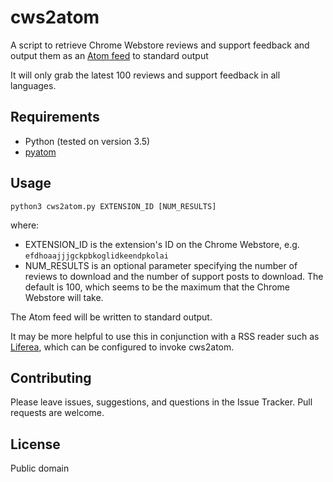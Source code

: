 cws2atom
========

A script to retrieve Chrome Webstore reviews and support feedback and output them as an [Atom feed](https://en.wikipedia.org/wiki/Atom_(standard)) to standard output

It will only grab the latest 100 reviews and support feedback in all languages.

Requirements
------------

* Python (tested on version 3.5)
* [pyatom](https://github.com/rpcope1/pyatom)

Usage
-----

```
python3 cws2atom.py EXTENSION_ID [NUM_RESULTS]
```
where:
* EXTENSION_ID is the extension's ID on the Chrome Webstore, e.g. `efdhoaajjjgckpbkoglidkeendpkolai`
* NUM_RESULTS is an optional parameter specifying the number of reviews to download and the number of support posts to download. The default is 100, which seems to be the maximum that the Chrome Webstore will take.

The Atom feed will be written to standard output.

It may be more helpful to use this in conjunction with a RSS reader such as [Liferea](https://lzone.de/liferea/), which can be configured to invoke cws2atom.

Contributing
------------

Please leave issues, suggestions, and questions in the Issue Tracker. Pull requests are welcome.

License
-------

Public domain
